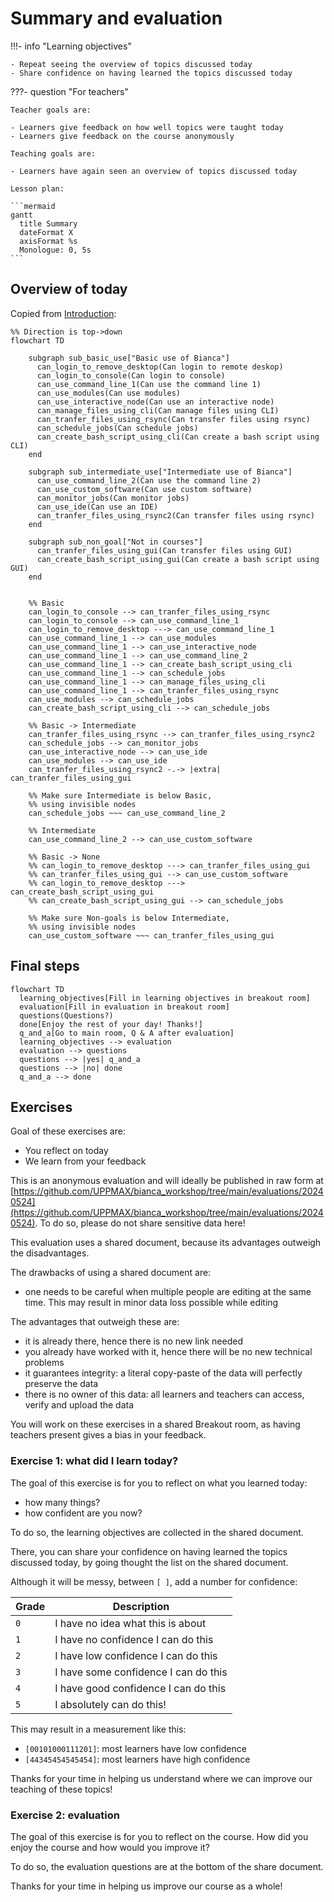 # Summary and evaluation

!!!- info "Learning objectives"

    - Repeat seeing the overview of topics discussed today
    - Share confidence on having learned the topics discussed today

???- question "For teachers"

    Teacher goals are:

    - Learners give feedback on how well topics were taught today
    - Learners give feedback on the course anonymously

    Teaching goals are:

    - Learners have again seen an overview of topics discussed today

    Lesson plan:

    ```mermaid
    gantt
      title Summary
      dateFormat X
      axisFormat %s
      Monologue: 0, 5s
    ```

## Overview of today

Copied from [Introduction](intro.md):

```mermaid
%% Direction is top->down
flowchart TD

    subgraph sub_basic_use["Basic use of Bianca"]
      can_login_to_remove_desktop(Can login to remote deskop)
      can_login_to_console(Can login to console)
      can_use_command_line_1(Can use the command line 1)
      can_use_modules(Can use modules)
      can_use_interactive_node(Can use an interactive node)
      can_manage_files_using_cli(Can manage files using CLI)
      can_tranfer_files_using_rsync(Can transfer files using rsync)
      can_schedule_jobs(Can schedule jobs)
      can_create_bash_script_using_cli(Can create a bash script using CLI)
    end

    subgraph sub_intermediate_use["Intermediate use of Bianca"]
      can_use_command_line_2(Can use the command line 2)
      can_use_custom_software(Can use custom software)
      can_monitor_jobs(Can monitor jobs)
      can_use_ide(Can use an IDE)
      can_tranfer_files_using_rsync2(Can transfer files using rsync)
    end

    subgraph sub_non_goal["Not in courses"]
      can_tranfer_files_using_gui(Can transfer files using GUI)
      can_create_bash_script_using_gui(Can create a bash script using GUI)
    end


    %% Basic
    can_login_to_console --> can_tranfer_files_using_rsync
    can_login_to_console --> can_use_command_line_1
    can_login_to_remove_desktop ---> can_use_command_line_1
    can_use_command_line_1 --> can_use_modules
    can_use_command_line_1 --> can_use_interactive_node
    can_use_command_line_1 --> can_use_command_line_2
    can_use_command_line_1 --> can_create_bash_script_using_cli
    can_use_command_line_1 --> can_schedule_jobs
    can_use_command_line_1 --> can_manage_files_using_cli
    can_use_command_line_1 --> can_tranfer_files_using_rsync
    can_use_modules --> can_schedule_jobs
    can_create_bash_script_using_cli --> can_schedule_jobs

    %% Basic -> Intermediate
    can_tranfer_files_using_rsync --> can_tranfer_files_using_rsync2
    can_schedule_jobs --> can_monitor_jobs
    can_use_interactive_node --> can_use_ide
    can_use_modules --> can_use_ide
    can_tranfer_files_using_rsync2 -.-> |extra| can_tranfer_files_using_gui

    %% Make sure Intermediate is below Basic,
    %% using invisible nodes
    can_schedule_jobs ~~~ can_use_command_line_2

    %% Intermediate
    can_use_command_line_2 --> can_use_custom_software

    %% Basic -> None
    %% can_login_to_remove_desktop ---> can_tranfer_files_using_gui
    %% can_tranfer_files_using_gui --> can_use_custom_software
    %% can_login_to_remove_desktop ---> can_create_bash_script_using_gui
    %% can_create_bash_script_using_gui --> can_schedule_jobs

    %% Make sure Non-goals is below Intermediate,
    %% using invisible nodes
    can_use_custom_software ~~~ can_tranfer_files_using_gui
```

## Final steps

```mermaid
flowchart TD
  learning_objectives[Fill in learning objectives in breakout room]
  evaluation[Fill in evaluation in breakout room]
  questions(Questions?)
  done[Enjoy the rest of your day! Thanks!]
  q_and_a[Go to main room, Q & A after evaluation]
  learning_objectives --> evaluation
  evaluation --> questions
  questions --> |yes| q_and_a
  questions --> |no| done
  q_and_a --> done
```

## Exercises

Goal of these exercises are:

- You reflect on today
- We learn from your feedback

This is an anonymous evaluation
and will ideally be published in raw form at
[https://github.com/UPPMAX/bianca_workshop/tree/main/evaluations/20240524](https://github.com/UPPMAX/bianca_workshop/tree/main/evaluations/20240524).
To do so, please do not share sensitive data here!

This evaluation uses a shared document,
because its advantages outweigh the disadvantages.

The drawbacks of using a shared document are:

- one needs to be careful when multiple people are editing at the same time. This may result in minor data loss possible while editing

The advantages that outweigh these are:

- it is already there, hence there is no new link needed
- you already have worked with it, hence there will be no new technical problems
- it guarantees integrity: a literal copy-paste of the data will perfectly preserve the data
- there is no owner of this data: all learners and teachers can access, verify and upload the data

You will work on these exercises in a shared Breakout room,
as having teachers present gives a bias in your feedback.

### Exercise 1: what did I learn today?

The goal of this exercise is for you to reflect on what you learned today:

- how many things?
- how confident are you now?

To do so, the learning objectives are collected in the shared document.

There, you can share your confidence on having learned the topics discussed today,
by going thought the list on the shared document.

Although it will be messy, between `[ ]`, add a number for confidence:

Grade|Description
-----|------------------------------------
`0`  |I have no idea what this is about
`1`  |I have no confidence I can do this
`2`  |I have low confidence I can do this
`3`  |I have some confidence I can do this
`4`  |I have good confidence I can do this
`5`  |I absolutely can do this!

This may result in a measurement like this:

- `[00101000111201]`: most learners have low confidence
- `[44345454545454]`: most learners have high confidence

Thanks for your time in helping us understand where we can improve
our teaching of these topics!

### Exercise 2: evaluation

The goal of this exercise is for you to reflect on the course.
How did you enjoy the course and how would you improve it?

To do so, the evaluation questions are at the bottom of the share document.

Thanks for your time  in helping us improve our course as a whole!
